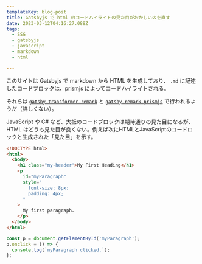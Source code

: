 ```yaml
---
templateKey: blog-post
title: Gatsbyjs で html のコードハイライトの見た目がおかしいのを直す
date: 2023-03-12T04:16:27.088Z
tags:
  - SSG
  - gatsbyjs
  - javascript
  - markdown
  - html

---
```


このサイトは Gatsbyjs で markdown から HTML を生成しており、 ``.md`` に記述したコードブロックは、[prismjs](https://prismjs.com/) によってコードハイライトされる。

それらは  [``gatsby-transformer-remark``](https://www.gatsbyjs.com/plugins/gatsby-transformer-remark/) と [``gatsby-remark-prismjs``](https://www.gatsbyjs.com/plugins/gatsby-remark-prismjs/)  で行われるようだ（詳しくない）。

JavaScript や C# など、大抵のコードブロックは期待通りの見た目になるが、HTML はどうも見た目が良くない。例えば次にHTMLとJavaScriptのコードロックと生成された「見た目」を示す。

```html
<!DOCTYPE html>
<html>
  <body>
    <h1 class="my-header">My First Heading</h1>
    <p 
      id="myParagraph"
      style="
        font-size: 8px;
        padding: 4px;
      "
    >
      My first paragraph.
    </p>
  </body>
</html>
```

```javascript
const p = document.getElementById('myParagraph');
p.onclick = () => {
  console.log(`myParagraph clicked.`);
};

```